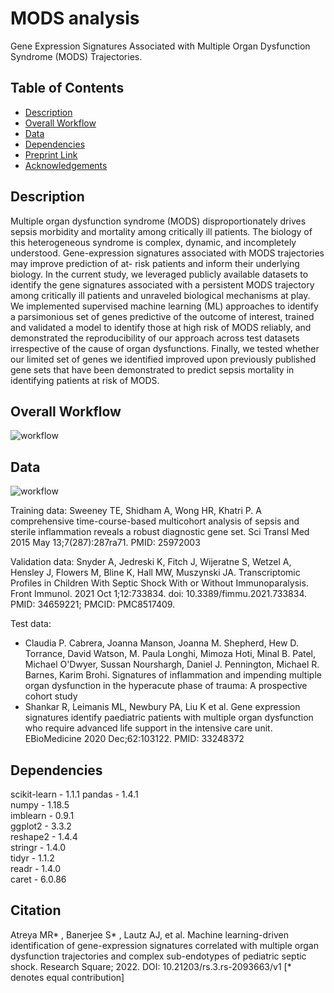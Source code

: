# MODS analysis
Gene Expression Signatures Associated with Multiple Organ Dysfunction Syndrome (MODS) Trajectories.

## Table of Contents

- [Description](#description)
- [Overall Workflow](#overall-workflow)
- [Data](#data)
- [Dependencies](#dependencies)
- [Preprint Link](#links)
- [Acknowledgements](#acknowledgements)

## Description
Multiple organ dysfunction syndrome (MODS) disproportionately drives sepsis morbidity and mortality among critically ill patients. The biology of this heterogeneous syndrome is complex, dynamic, and incompletely understood. Gene-expression signatures associated with MODS trajectories may improve prediction of at-
risk patients and inform their underlying biology. In the current study, we leveraged publicly available datasets to identify the gene signatures associated with a persistent MODS trajectory among critically ill patients and unraveled biological mechanisms at play. We implemented supervised machine learning (ML) approaches to identify a
parsimonious set of genes predictive of the outcome of interest, trained and validated a model to identify those at high risk of MODS reliably, and demonstrated the reproducibility of our approach across test datasets irrespective of the cause of organ dysfunctions.
Finally, we tested whether our limited set of genes we identified improved upon previously published gene sets that have been demonstrated to predict sepsis mortality in identifying patients at risk of MODS.

## Overall Workflow
![workflow](https://github.com/banerjeeshayantan/CC_MODS_codes/blob/main/Figure%201-1.png)

## Data
![workflow](https://github.com/banerjeeshayantan/CC_MODS_codes/blob/main/datasets-1.png)

Training data: Sweeney TE, Shidham A, Wong HR, Khatri P. A comprehensive time-course-based multicohort analysis of sepsis and sterile inflammation reveals a robust diagnostic gene set. Sci Transl Med 2015 May 13;7(287):287ra71. PMID: 25972003

Validation data: Snyder A, Jedreski K, Fitch J, Wijeratne S, Wetzel A, Hensley J, Flowers M, Bline K, Hall MW, Muszynski JA. Transcriptomic Profiles in Children With Septic Shock With or Without Immunoparalysis. Front Immunol. 2021 Oct 1;12:733834. doi: 10.3389/fimmu.2021.733834. PMID: 34659221; PMCID: PMC8517409.

Test data:  
* Claudia P. Cabrera, Joanna Manson, Joanna M. Shepherd, Hew D. Torrance, David Watson, M. Paula Longhi, Mimoza Hoti, Minal B. Patel, Michael O'Dwyer, Sussan Nourshargh, Daniel J. Pennington, Michael R. Barnes, Karim Brohi. Signatures of inflammation and impending multiple organ dysfunction in the hyperacute phase of trauma: A prospective cohort study
* Shankar R, Leimanis ML, Newbury PA, Liu K et al. Gene expression signatures identify paediatric patients with multiple organ dysfunction who require advanced life support in the intensive care unit. EBioMedicine 2020 Dec;62:103122. PMID: 33248372



## Dependencies
scikit-learn - 1.1.1 
pandas - 1.4.1  
numpy - 1.18.5  
imblearn - 0.9.1  
ggplot2 - 3.3.2  
reshape2 - 1.4.4   
stringr - 1.4.0  
tidyr - 1.1.2  
readr - 1.4.0  
caret - 6.0.86

## Citation
Atreya MR* , Banerjee S* , Lautz AJ, et al. Machine learning-driven identification of gene-expression signatures correlated with multiple organ dysfunction trajectories and complex sub-endotypes of pediatric septic shock.
Research Square; 2022. DOI: 10.21203/rs.3.rs-2093663/v1 [* denotes equal contribution]
